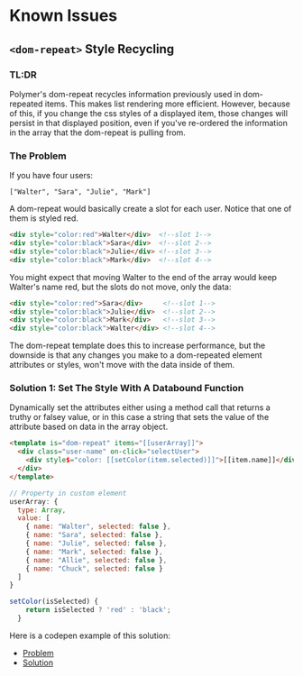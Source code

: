 # Known Issues

## `<dom-repeat>` Style Recycling

### TL:DR

Polymer's dom-repeat recycles information previously used in dom-repeated items. This makes list rendering more efficient. However, because of this, if you change the css styles of a displayed item, those changes will persist in that displayed position, even if you've re-ordered the information in the array that the dom-repeat is pulling from.

### The Problem

If you have four users: 

`["Walter", "Sara", "Julie", "Mark"]`

A dom-repeat would basically create a slot for each user. Notice that one of them is styled red.

```html
<div style="color:red">Walter</div>  <!--slot 1-->
<div style="color:black">Sara</div>  <!--slot 2-->
<div style="color:black">Julie</div> <!--slot 3-->
<div style="color:black">Mark</div>  <!--slot 4-->
```

You might expect that moving Walter to the end of the array would keep Walter's name red, but the slots do not move, only the data:

```html
<div style="color:red">Sara</div>     <!--slot 1-->
<div style="color:black">Julie</div>  <!--slot 2-->
<div style="color:black">Mark</div>   <!--slot 3-->
<div style="color:black">Walter</div> <!--slot 4-->
```

The dom-repeat template does this to increase performance, but the downside is that any changes you make to a dom-repeated element attributes or styles, won't move with the data inside of them.

### Solution 1: Set The Style With A Databound Function

Dynamically set the attributes either using a method call that returns a truthy or falsey value, or in this case a string that sets the value of the attribute based on data in the array object.


```html
<template is="dom-repeat" items="[[userArray]]">
  <div class="user-name" on-click="selectUser">
    <div style$="color: [[setColor(item.selected)]]">[[item.name]]</div>
  </div>
</template>
```

```js
// Property in custom element
userArray: {
  type: Array,
  value: [
    { name: "Walter", selected: false },
    { name: "Sara", selected: false },
    { name: "Julie", selected: false },
    { name: "Mark", selected: false },
    { name: "Allie", selected: false },
    { name: "Chuck", selected: false }
  ]
}

setColor(isSelected) {
    return isSelected ? 'red' : 'black';
  }
```

Here is a codepen example of this solution:

- [Problem](https://codepen.io/anon/pen/WaGeXV?editors=1011)
- [Solution](https://codepen.io/anon/pen/LgRYLM?editors=1010)




